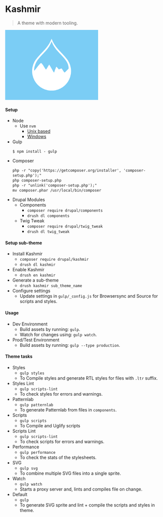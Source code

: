 # Kashmir
> A theme with modern tooling.

![Kashmir Screenshot](screenshot.png)


#### Setup
- Node
  - Use `nvm`
    - [Unix based](https://github.com/creationix/nvm)
    - [Windows](https://github.com/coreybutler/nvm-windows)
- Gulp
  ```
  $ npm install - gulp
  ```
- Composer
  ```
  php -r "copy('https://getcomposer.org/installer', 'composer-setup.php');"
  php composer-setup.php
  php -r "unlink('composer-setup.php');"
  mv composer.phar /usr/local/bin/composer
  ```
- Drupal Modules
  - Components
    - `composer require drupal/components`
    - `drush dl components`
  - Twig Tweak
    - `composer require drupal/twig_tweak`
    - `drush dl twig_tweak`


#### Setup sub-theme
- Install Kashmir
  - `composer require drupal/kashmir`
  - `drush dl kashmir`
- Enable Kashmir
  - `drush en kashmir`
- Generate a sub-theme
  - `drush kashmir sub_theme_name`
- Configure settings
  - Update settings in `gulp/_config.js` for Browsersync and Source for scripts and styles.


#### Usage
- Dev Environment
  - Build assets by running: `gulp`.
  - Watch for changes using: `gulp watch`.
- Prod/Test Environment
  - Build assets by running: `gulp --type production`.


#### Theme tasks
- Styles
  - `gulp styles`
  - To Compile styles and generate RTL styles for files with `.ltr` suffix.
- Styles Lint
  - `gulp scripts-lint`
  - To check styles for errors and warnings.
- Patternlab
  - `gulp patternlab`
  - To generate Patternlab from files in `components`.
- Scripts
  - `gulp scripts`
  - To Compile and Uglify scripts
- Scripts Lint
  - `gulp scripts-lint`
  - To check scripts for errors and warnings.
- Performance
  - `gulp performance`
  - To check the stats of the stylesheets.
- SVG
  - `gulp svg`
  - To combine multiple SVG files into a single sprite.
- Watch
  - `gulp watch`
  - Starts a proxy server and, lints and compiles file on change.
- Default
  - `gulp`
  - To generate SVG sprite and lint + compile the scripts and styles in theme.
